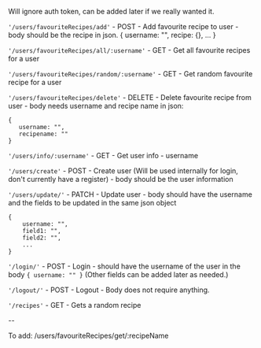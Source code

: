 Will ignore auth token, can be added later if we really wanted it.



`'/users/favouriteRecipes/add'` - POST - Add favourite recipe to user - body should be the recipe in json. { username: "", recipe: {}, ... }

`'/users/favouriteRecipes/all/:username'` - GET - Get all favourite recipes for a user

`'/users/favouriteRecipes/random/:username'` - GET - Get random favourite recipe for a user

`'/users/favouriteRecipes/delete'` - DELETE - Delete favourite recipe from user - body needs username and recipe name in json:

 ```
 {
    username: "", 
    recipename: ""
}
 ```

`'/users/info/:username'` - GET - Get user info - username

`'/users/create'` - POST - Create user (Will be used internally for login, don't currently have a register) - body should be the user information

`'/users/update/'` - PATCH - Update user - body should have the username and the fields to be updated in the same json object 
```
{
    username: "", 
    field1: "", 
    field2: "", 
    ...
}
``````

`'/login/'` - POST - Login - should have the username of the user in the body `{ username: "" }` (Other fields can be added later as needed.)

`'/logout/'` - POST - Logout - Body does not require anything.

`'/recipes'` - GET - Gets a random recipe

--


To add: /users/favouriteRecipes/get/:recipeName